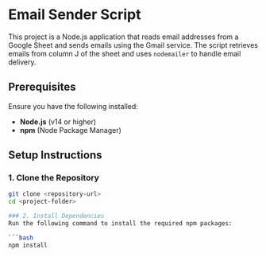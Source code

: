# Email Sender Script

This project is a Node.js application that reads email addresses from a Google Sheet and sends emails using the Gmail service. The script retrieves emails from column J of the sheet and uses `nodemailer` to handle email delivery.

## Prerequisites

Ensure you have the following installed:
- **Node.js** (v14 or higher)
- **npm** (Node Package Manager)

## Setup Instructions

### 1. Clone the Repository
```bash
git clone <repository-url>
cd <project-folder>

### 2. Install Dependencies
Run the following command to install the required npm packages:

```bash
npm install



